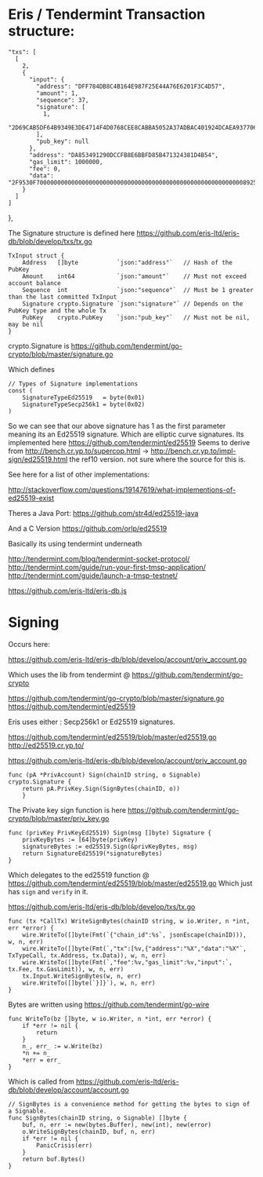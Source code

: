 # Eris / Tendermint Transaction structure:

    "txs": [
      [
        2,
        {
          "input": {
            "address": "DFF784DB8C4B164E987F25E44A76E6201F3C4D57",
            "amount": 1,
            "sequence": 37,
            "signature": [
              1,
              "2D69CAB5DF64B9349E3DE4714F4D0768CEE8CABBA5052A37ADBAC401924DCAEA9377063DCD345813C013336D5C809F3DCD51257E4097DB0B3F9FC6D0E7CE040B"
            ],
            "pub_key": null
          },
          "address": "DA853491290DCCFB8E6BBFD85B471324381D4B54",
          "gas_limit": 1000000,
          "fee": 0,
          "data": "2F9530F70000000000000000000000000000000000000000000000000000000000892550"
        }
      ]
    ]
  },

The Signature structure is defined here https://github.com/eris-ltd/eris-db/blob/develop/txs/tx.go

	TxInput struct {
		Address   []byte           `json:"address"`   // Hash of the PubKey
		Amount    int64            `json:"amount"`    // Must not exceed account balance
		Sequence  int              `json:"sequence"`  // Must be 1 greater than the last committed TxInput
		Signature crypto.Signature `json:"signature"` // Depends on the PubKey type and the whole Tx
		PubKey    crypto.PubKey    `json:"pub_key"`   // Must not be nil, may be nil
	}

crypto.Signature is https://github.com/tendermint/go-crypto/blob/master/signature.go

Which defines

	// Types of Signature implementations
	const (
		SignatureTypeEd25519   = byte(0x01)
		SignatureTypeSecp256k1 = byte(0x02)
	)

So we can see that our above signature has 1 as the first parameter meaning its an Ed25519 signature. Which are elliptic curve signatures. Its implemented here https://github.com/tendermint/ed25519
Seems to derive from http://bench.cr.yp.to/supercop.html -> http://bench.cr.yp.to/impl-sign/ed25519.html the ref10 version. not sure where the source for this is.


See here for a list of other implementations:

http://stackoverflow.com/questions/19147619/what-implementions-of-ed25519-exist

Theres a Java Port: https://github.com/str4d/ed25519-java

And a C Version https://github.com/orlp/ed25519




Basically its using tendermint underneath

http://tendermint.com/blog/tendermint-socket-protocol/
http://tendermint.com/guide/run-your-first-tmsp-application/
http://tendermint.com/guide/launch-a-tmsp-testnet/

https://github.com/eris-ltd/eris-db.js

# Signing

Occurs here:

https://github.com/eris-ltd/eris-db/blob/develop/account/priv_account.go

Which uses the lib from tendermint @ https://github.com/tendermint/go-crypto

https://github.com/tendermint/go-crypto/blob/master/signature.go
https://github.com/tendermint/ed25519


Eris uses either : Secp256k1 or Ed25519 signatures.

https://github.com/tendermint/ed25519/blob/master/ed25519.go
http://ed25519.cr.yp.to/

https://github.com/eris-ltd/eris-db/blob/develop/account/priv_account.go

	func (pA *PrivAccount) Sign(chainID string, o Signable) crypto.Signature {
		return pA.PrivKey.Sign(SignBytes(chainID, o))
		}

The Private key sign function is here https://github.com/tendermint/go-crypto/blob/master/priv_key.go

	func (privKey PrivKeyEd25519) Sign(msg []byte) Signature {
		privKeyBytes := [64]byte(privKey)
		signatureBytes := ed25519.Sign(&privKeyBytes, msg)
		return SignatureEd25519(*signatureBytes)
	}

Which delegates to the ed25519 function @ https://github.com/tendermint/ed25519/blob/master/ed25519.go Which just has `sign` and `verify` in it. 




https://github.com/eris-ltd/eris-db/blob/develop/txs/tx.go

	func (tx *CallTx) WriteSignBytes(chainID string, w io.Writer, n *int, err *error) {
		wire.WriteTo([]byte(Fmt(`{"chain_id":%s`, jsonEscape(chainID))), w, n, err)
		wire.WriteTo([]byte(Fmt(`,"tx":[%v,{"address":"%X","data":"%X"`, TxTypeCall, tx.Address, tx.Data)), w, n, err)
		wire.WriteTo([]byte(Fmt(`,"fee":%v,"gas_limit":%v,"input":`, tx.Fee, tx.GasLimit)), w, n, err)
		tx.Input.WriteSignBytes(w, n, err)
		wire.WriteTo([]byte(`}]}`), w, n, err)
	}

Bytes are written using https://github.com/tendermint/go-wire

	func WriteTo(bz []byte, w io.Writer, n *int, err *error) {
		if *err != nil {
			return
		}
		n_, err_ := w.Write(bz)
		*n += n_
		*err = err_
	}


Which is called from https://github.com/eris-ltd/eris-db/blob/develop/account/account.go

	// SignBytes is a convenience method for getting the bytes to sign of a Signable.
	func SignBytes(chainID string, o Signable) []byte {
		buf, n, err := new(bytes.Buffer), new(int), new(error)
		o.WriteSignBytes(chainID, buf, n, err)
		if *err != nil {
			PanicCrisis(err)
		}
		return buf.Bytes()
	}

